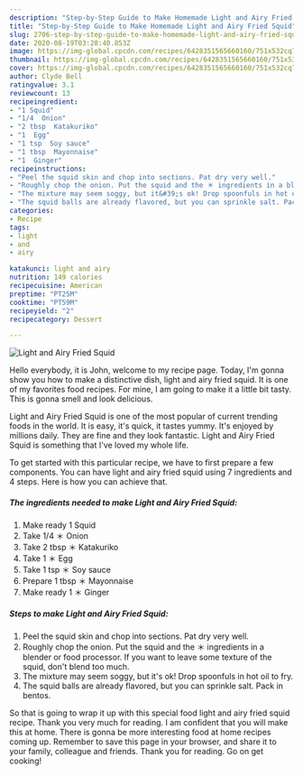 ```yaml
---
description: "Step-by-Step Guide to Make Homemade Light and Airy Fried Squid"
title: "Step-by-Step Guide to Make Homemade Light and Airy Fried Squid"
slug: 2706-step-by-step-guide-to-make-homemade-light-and-airy-fried-squid
date: 2020-08-19T03:28:40.853Z
image: https://img-global.cpcdn.com/recipes/6428351565660160/751x532cq70/light-and-airy-fried-squid-recipe-main-photo.jpg
thumbnail: https://img-global.cpcdn.com/recipes/6428351565660160/751x532cq70/light-and-airy-fried-squid-recipe-main-photo.jpg
cover: https://img-global.cpcdn.com/recipes/6428351565660160/751x532cq70/light-and-airy-fried-squid-recipe-main-photo.jpg
author: Clyde Bell
ratingvalue: 3.1
reviewcount: 13
recipeingredient:
- "1 Squid"
- "1/4  Onion"
- "2 tbsp  Katakuriko"
- "1  Egg"
- "1 tsp  Soy sauce"
- "1 tbsp  Mayonnaise"
- "1  Ginger"
recipeinstructions:
- "Peel the squid skin and chop into sections. Pat dry very well."
- "Roughly chop the onion. Put the squid and the ＊ ingredients in a blender or food processor. If you want to leave some texture of the squid, don&#39;t blend too much."
- "The mixture may seem soggy, but it&#39;s ok! Drop spoonfuls in hot oil to fry."
- "The squid balls are already flavored, but you can sprinkle salt. Pack in bentos."
categories:
- Recipe
tags:
- light
- and
- airy

katakunci: light and airy 
nutrition: 149 calories
recipecuisine: American
preptime: "PT25M"
cooktime: "PT59M"
recipeyield: "2"
recipecategory: Dessert

---
```



![Light and Airy Fried Squid](https://img-global.cpcdn.com/recipes/6428351565660160/751x532cq70/light-and-airy-fried-squid-recipe-main-photo.jpg)

Hello everybody, it is John, welcome to my recipe page. Today, I'm gonna show you how to make a distinctive dish, light and airy fried squid. It is one of my favorites food recipes. For mine, I am going to make it a little bit tasty. This is gonna smell and look delicious.

Light and Airy Fried Squid is one of the most popular of current trending foods in the world. It is easy, it's quick, it tastes yummy. It's enjoyed by millions daily. They are fine and they look fantastic. Light and Airy Fried Squid is something that I've loved my whole life.




To get started with this particular recipe, we have to first prepare a few components. You can have light and airy fried squid using 7 ingredients and 4 steps. Here is how you can achieve that.

<!--inarticleads1-->

##### The ingredients needed to make Light and Airy Fried Squid:

1. Make ready 1 Squid
1. Take 1/4 ＊ Onion
1. Take 2 tbsp ＊ Katakuriko
1. Take 1 ＊ Egg
1. Take 1 tsp ＊ Soy sauce
1. Prepare 1 tbsp ＊ Mayonnaise
1. Make ready 1 ＊ Ginger




<!--inarticleads2-->

##### Steps to make Light and Airy Fried Squid:

1. Peel the squid skin and chop into sections. Pat dry very well.
1. Roughly chop the onion. Put the squid and the ＊ ingredients in a blender or food processor. If you want to leave some texture of the squid, don&#39;t blend too much.
1. The mixture may seem soggy, but it&#39;s ok! Drop spoonfuls in hot oil to fry.
1. The squid balls are already flavored, but you can sprinkle salt. Pack in bentos.




So that is going to wrap it up with this special food light and airy fried squid recipe. Thank you very much for reading. I am confident that you will make this at home. There is gonna be more interesting food at home recipes coming up. Remember to save this page in your browser, and share it to your family, colleague and friends. Thank you for reading. Go on get cooking!
